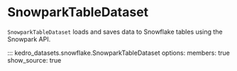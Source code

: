 # SnowparkTableDataset

`SnowparkTableDataset` loads and saves data to Snowflake tables using the Snowpark API.

::: kedro_datasets.snowflake.SnowparkTableDataset
    options:
        members: true
        show_source: true

